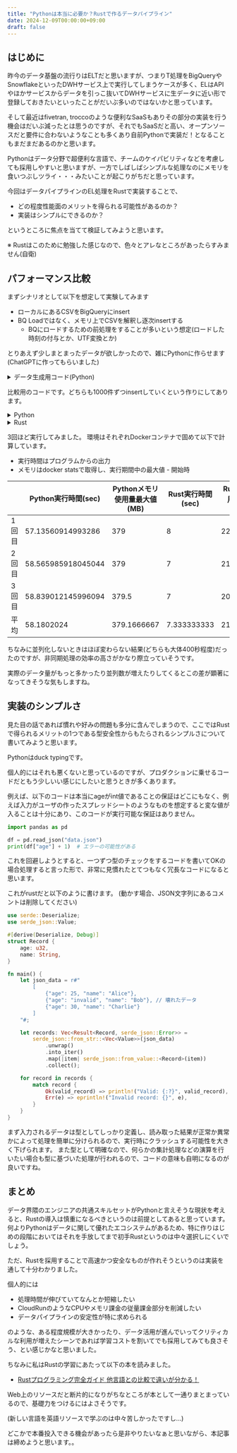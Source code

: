 ```yaml
---
title: "Pythonは本当に必要か？Rustで作るデータパイプライン"
date: 2024-12-09T00:00:00+09:00
draft: false
---
```


## はじめに

昨今のデータ基盤の流行りはELTだと思いますが、つまりT処理をBigQueryやSnowflakeといったDWHサービス上で実行してしまうケースが多く、ELはAPIやほかサービスからデータを引っこ抜いてDWHサービスに生データに近い形で登録しておきたいといったことがだいぶ多いのではないかと思っています。

そして最近はfivetran, troccoのような便利なSaaSもありその部分の実装を行う機会はだいぶ減ったとは思うのですが、それでもSaaSだと高い、オープンソースだと要件に合わないようなことも多くあり自前Pythonで実装だ！となることもまだまだあるのかと思います。

Pythonはデータ分野で超便利な言語で、チームのケイパビリティなどを考慮しても採用しやすいと思いますが、一方でしばしばシンプルな処理なのにメモリを食いつぶしツライ・・・みたいことが起こりがちだと思っています。

今回はデータパイプラインのEL処理をRustで実装することで、

- どの程度性能面のメリットを得られる可能性があるのか？
- 実装はシンプルにできるのか？

というところに焦点を当てて検証してみようと思います。

※ Rustはこのために勉強した感じなので、色々とアレなところがあったらすみません(自衛)

## パフォーマンス比較

まずシナリオとして以下を想定して実験してみます

- ローカルにあるCSVをBigQueryにinsert
- BQ Loadではなく、メモリ上でCSVを解釈し逐次insertする
  - BQにロードするための前処理をすることが多いという想定(ロードした時刻の付与とか、UTF変換とか)

とりあえず少しまとまったデータが欲しかったので、雑にPythonに作らせます(ChatGPTに作ってもらいました)

<details>
<summary>データ生成用コード(Python)</summary>

```python
import csv
import random
import time

# Configuration
num_rows = 1_000_000
output_file = "large_data.csv"

# Define sample data
names = ["Alice", "Bob", "Charlie", "David", "Eve"]
countries = ["USA", "Canada", "UK", "Australia", "Germany", "Japan"]

# Generate CSV
start_time = time.time()
with open(output_file, mode="w", newline="") as file:
    writer = csv.writer(file)
    # Write header
    writer.writerow(["id", "name", "age", "country", "signup_date"])

    # Write rows
    for i in range(1, num_rows + 1):
        writer.writerow([
            i,  # id
            random.choice(names),  # name
            random.randint(18, 99),  # age
            random.choice(countries),  # country
            f"2024-{random.randint(1, 12):02d}-{random.randint(1, 28):02d}",  # signup_date
        ])

end_time = time.time()
print(f"Generated {num_rows} rows in {end_time - start_time:.2f} seconds. Output: {output_file}")
```

</details>

比較用のコードです。どちらも1000件ずつinsertしていくという作りにしてあります。

<details>
<summary>Python</summary>

```python
import asyncio
import concurrent.futures
import time

import pandas as pd
from google.cloud import bigquery


def insert_batch(batch, table_ref):
    client.insert_rows_json(table_ref, batch)

def insert_to_bigquery_python(csv_file, dataset_id, table_id):
    table_ref = client.dataset(dataset_id).table(table_id)

    start_time = time.time()

    df = pd.read_csv(csv_file)

    rows = df.to_dict(orient="records")

    async def process_batches():
        with concurrent.futures.ThreadPoolExecutor() as executor:
            loop = asyncio.get_event_loop()
            tasks = []
            for i in range(0, len(rows), 1000):
                batch = rows[i:i+1000]
                tasks.append(loop.run_in_executor(executor, insert_batch, batch, table_ref))
            await asyncio.gather(*tasks)

    asyncio.run(process_batches())

    print(f"Python Insert Time: {time.time() - start_time} seconds")

if __name__ == "__main__":
    client = bigquery.Client()
    insert_to_bigquery_python("large_data.csv", "sample", "insert_test")
```

</details>

<details>
<summary>Rust</summary>

```rust
use csv::Reader;
use serde_json::json;
use reqwest::Client;
use tokio::task;
use std::fs::File;
use std::io;
use std::time::Instant;
use std::env;

#[tokio::main]
async fn main() -> io::Result<()> {
    let csv_file = "large_data.csv";
    let dataset_id = "DATASET_ID";
    let table_id = "TABLE_ID";
    let bigquery_url = format!(
        "https://bigquery.googleapis.com/bigquery/v2/projects/{project_id}/datasets/{dataset_id}/tables/{table_id}/insertAll",
        project_id = "GCP_PROJECT_ID",
        dataset_id = dataset_id,
        table_id = table_id
    );

    let client = Client::new();
    let mut rdr = Reader::from_reader(File::open(csv_file)?);

    let headers = rdr.headers()?.clone(); // Clone headers to avoid borrowing `rdr`
    let mut rows = Vec::new();
    let start_time = Instant::now();

    let mut tasks = vec![];

    for result in rdr.records() {
        let record = result?;
        let mut json_record = json!({});
        for (header, value) in headers.iter().zip(record.iter()) {
            json_record[header] = json!(value);
        }
        rows.push(json_record);

        if rows.len() >= 1000 {
            let batch = rows.clone();
            rows.clear();
            let client = client.clone();
            let url = bigquery_url.clone();

            tasks.push(task::spawn(async move {
                insert_to_bigquery(&client, &url, &batch).await;
            }));
        }
    }

    if !rows.is_empty() {
        let batch = rows;
        let client = client.clone();
        let url = bigquery_url.clone();

        tasks.push(task::spawn(async move {
            insert_to_bigquery(&client, &url, &batch).await;
        }));
    }

    for task in tasks {
        task.await.unwrap();
    }

    println!("Rust Insert Time: {:?} seconds", start_time.elapsed().as_secs());
    Ok(())
}

async fn insert_to_bigquery(client: &Client, url: &str, rows: &[serde_json::Value]) {
    let access_token = env::var("GOOGLE_ACCESS_TOKEN").expect("GOOGLE_ACCESS_TOKEN environment variable is not set");

    let payload = json!({ "rows": rows.iter().map(|r| json!({ "json": r })).collect::<Vec<_>>() });

    let response = client.post(url)
        .header("Authorization", format!("Bearer {}", access_token))
        .json(&payload)
        .send()
        .await;

    match response {
        Ok(resp) if resp.status().is_success() => println!("Batch inserted successfully"),
        Ok(resp) => eprintln!("Failed to insert batch: {:?}", resp.text().await),
        Err(err) => eprintln!("Error sending request: {:?}", err),
    }
}
```

</details>

3回ほど実行してみました。
環境はそれぞれDockerコンテナで固めて以下で計算しています。

- 実行時間はプログラムからの出力
- メモリはdocker statsで取得し、実行期間中の最大値 - 開始時

|       | Python実行時間(sec) | Pythonメモリ使用量最大値(MB) | Rust実行時間(sec) | Rustメモリ使用量最大値(MB) | 
| ----- | ------------------- | ---------------------------- | ----------------- | -------------------------- | 
| 1回目 | 57.13560914993286   | 379                          | 8                 | 221.79                     | 
| 2回目 | 58.565985918045044  | 379                          | 7                 | 211.259                    | 
| 3回目 | 58.839012145996094  | 379.5                        | 7                 | 204.959                    | 
| 平均  | 58.1802024          | 379.1666667                  | 7.333333333       | 212.6693333                | 


ちなみに並列化しないときはほぼ変わらない結果(どちらも大体400秒程度)だったのですが、非同期処理の効率の高さがかなり際立っていそうです。

実際のデータ量がもっと多かったり並列数が増えたりしてくるとこの差が顕著になってきそうな気もしますね。

## 実装のシンプルさ

見た目の話であれば慣れや好みの問題も多分に含んでしまうので、ここではRustで得られるメリットの1つである型安全性からもたらされるシンプルさについて書いてみようと思います。

Pythonはduck typingです。

個人的にはそれも悪くないと思っているのですが、プロダクションに乗せるコードだともう少しいい感じにしたいと思うときが多くあります。

例えば、以下のコードは本当にageがint値であることの保証はどこにもなく、例えば入力がユーザの作ったスプレッドシートのようなものを想定すると変な値が入ることは十分にあり、このコードが実行可能な保証はありません。

```python
import pandas as pd

df = pd.read_json("data.json")
print(df["age"] + 1)  # エラーの可能性がある
```

これを回避しようとすると、一つずつ型のチェックをするコードを書いてOKの場合処理すると言った形で、非常に見慣れたとてつもなく冗長なコードになると思います。

これがrustだと以下のように書けます。
(動かす場合、JSON文字列にあるコメントは削除してください)

```rust
use serde::Deserialize;
use serde_json::Value;

#[derive(Deserialize, Debug)]
struct Record {
    age: u32,
    name: String,
}

fn main() {
    let json_data = r#"
        [
            {"age": 25, "name": "Alice"},
            {"age": "invalid", "name": "Bob"}, // 壊れたデータ
            {"age": 30, "name": "Charlie"}
        ]
    "#;

    let records: Vec<Result<Record, serde_json::Error>> =
        serde_json::from_str::<Vec<Value>>(json_data)
            .unwrap()
            .into_iter()
            .map(|item| serde_json::from_value::<Record>(item))
            .collect();

    for record in records {
        match record {
            Ok(valid_record) => println!("Valid: {:?}", valid_record),
            Err(e) => eprintln!("Invalid record: {}", e),
        }
    }
}
```

まず入力されるデータは型としてしっかり定義し、読み取った結果が正常か異常かによって処理を簡単に分けられるので、実行時にクラッシュする可能性を大きく下げられます。
また型として明確なので、何らかの集計処理などの演算を行いたい場合も型に基づいた処理が行われるので、コードの意味も自明になるのが良いですね。

## まとめ

データ界隈のエンジニアの共通スキルセットがPythonと言えそうな現状を考えると、Rustの導入は慎重になるべきというのは前提としてあると思っています。
何よりPythonはデータに関して優れたエコシステムがあるため、特に作りはじめの段階においてはそれを手放してまで初手Rustというのは中々選択しにくいでしょう。

ただ、Rustを採用することで高速かつ安全なものが作れそうというのは実装を通して十分わかりました。

個人的には

- 処理時間が伸びていてなんとか短縮したい
- CloudRunのようなCPUやメモリ課金の従量課金部分を削減したい
- データパイプラインの安定性が特に求められる

のような、ある程度規模が大きかったり、データ活用が進んでいってクリティカルな利用が増えたシーンであれば学習コストを割いてでも採用してみても良さそう、とい感じかなと思いました。


ちなみに私はRustの学習にあたって以下の本を読みました。

- [Rustプログラミング完全ガイド 他言語との比較で違いが分かる！](https://book.impress.co.jp/books/1121101129)

Web上のリソースだと断片的になりがちなところが本として一通りまとまっているので、基礎力をつけるにはよさそうです。

(新しい言語を英語リソースで学ぶのは中々苦しかったですし...)

どこかで本番投入できる機会があったら是非やりたいなぁと思いながら、本記事は締めようと思います。。
